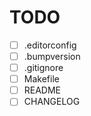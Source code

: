 TODO
====

* [ ] .editorconfig
* [ ] .bumpversion
* [ ] .gitignore
* [ ] Makefile
* [ ] README
* [ ] CHANGELOG
